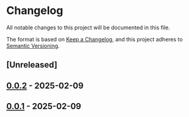 # Changelog

All notable changes to this project will be documented in this file.

The format is based on [Keep a Changelog](https://keepachangelog.com/en/1.0.0/),
and this project adheres to [Semantic Versioning](https://semver.org/spec/v2.0.0.html).

## [Unreleased]

## [0.0.2](https://github.com/ScuffleCloud/scuffle/compare/scuffle-flv-v0.0.1...scuffle-flv-v0.0.2) - 2025-02-09

## [0.0.1](https://github.com/ScuffleCloud/scuffle/releases/tag/scuffle-flv-v0.0.1) - 2025-02-09
